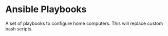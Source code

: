 # Ansible Playbooks

A set of playbooks to configure home computers. This will replace custom bash
scripts.
